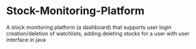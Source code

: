 # Stock-Monitoring-Platform
A stock monitoring platform (a dashboard) that supports user login creation/deletion of watchlists, adding deleting stocks for a user with user interface in java
